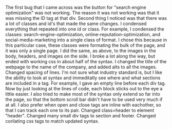 The first bug that I came across was the button for "search engine optimization" was not working. The reason it was not working was that it was missing the ID tag at that div. 
Second thing I noticed was that there was a lot of classes and id's that made the same changes. I condensed everything that repeated into one id or class. For example, I condensed the classes: search-engine-optimization, online-reputation-optimization, and social-media-marketing into a single class of format. I chose this because in this particular case, these classes were formating the bulk of the page, and it was only a single page. 
I did the same, as above, to the images in the body, headers, and images on the side. I broke a lot along the way, but ended with working css in about half of the syntax.
I changed the title of the webpage to the name of the company, and added alts to all the images. 
Changed spacing of lines. I'm not sure what industry standard is, but I like the ability to look at syntax and immeditatly see where and what sections are included in a tag. For example, I gave an empty line before each div tag. Now by just looking at the lines of code, each block sticks out to the eye a little easier. I also tried to make most of the syntax only extend so far into the page, so that the bottom scroll bar didn't have to be used very much if at all. I also prefer when open and close tags are inline with eachother, so that I can track each one to its pair. 
Changed class=header to element "header".
Changed many small div tags to section and footer.
Changed corilating css tags to match updated syntax. 